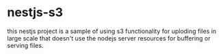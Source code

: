 # nestjs-s3
this nestjs project is a sample of using s3 functionality for uploding files in large scale that doesn't use the 
nodejs server resources for buffering or serving files.

